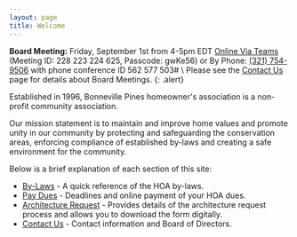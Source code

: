 ```yaml
---
layout: page
title: Welcome
---
```


**Board Meeting:** Friday, September 1st from 4-5pm EDT [Online Via Teams](https://teams.microsoft.com/l/meetup-join/19%3ameeting_ZDdhYzQ1YTEtNjU4Yi00ODBlLTk5ZWQtNjEwM2ZjZjU3N2Zm%40thread.v2/0?context=%7b%22Tid%22%3a%22a1cf3136-ea50-4354-ad39-345d96aeab4c%22%2c%22Oid%22%3a%22f0ada0c0-6bc6-494a-94e2-e93bbd59498c%22%7d) (Meeting ID: 228 223 224 625, Passcode: gwKe56) or By Phone: <a href="tel:+13217549506">(321) 754-9506</a> with phone conference ID 562 577 503# \\
Please see the [Contact Us](contact) page for details about Board Meetings.
{: .alert}

Established in 1996, Bonneville Pines homeowner's association is a non-profit community association.

Our mission statement is to maintain and improve home values and promote unity in our community by protecting and safeguarding the conservation areas, enforcing compliance of established by-laws and creating a safe environment for the community.

Below is a brief explanation of each section of this site:

* [By-Laws](bylaws) - A quick reference of the HOA by-laws.
* [Pay Dues](pay_dues) - Deadlines and online payment of your HOA dues.
* [Architecture Request](architecture_request) - Provides details of the architecture request process and allows you to download the form digitally.
* [Contact Us](contact) - Contact information and Board of Directors.
